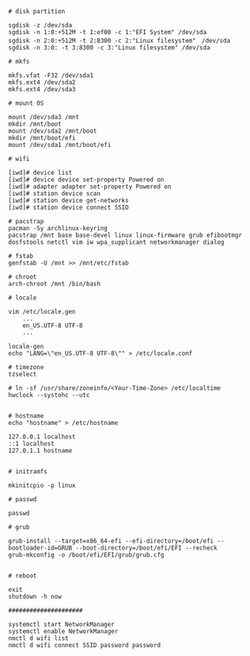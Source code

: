 	# disk partition
	
	sgdisk -z /dev/sda
	sgdisk -n 1:0:+512M -t 1:ef00 -c 1:"EFI System" /dev/sda
	sgdisk -n 2:0:+512M -t 2:8300 -c 2:"Linux filesystem"　/dev/sda
	sgdisk -n 3:0: -t 3:8300 -c 3:"Linux filesystem" /dev/sda
	
	# mkfs
	
	mkfs.vfat -F32 /dev/sda1
	mkfs.ext4 /dev/sda2
	mkfs.ext4 /dev/sda3
	
	# mount OS
	
	mount /dev/sda3 /mnt
	mkdir /mnt/boot
	mount /dev/sda2 /mnt/boot
	mkdir /mnt/boot/efi
	mount /dev/sda1 /mnt/boot/efi
	
	# wifi
	
	[iwd]# device list
	[iwd]# device device set-property Powered on
	[iwd]# adapter adapter set-property Powered on
	[iwd]# station device scan
	[iwd]# station device get-networks
	[iwd]# station device connect SSID
	
	# pacstrap
	pacman -Sy archlinux-keyring 
	pacstrap /mnt base base-devel linux linux-firmware grub efibootmgr dosfstools netctl vim iw wpa_supplicant networkmanager dialog
	
	# fstab
	genfstab -U /mnt >> /mnt/etc/fstab
	
	# chroot
	arch-chroot /mnt /bin/bash
	
	# locale
	
	vim /etc/locale.gen
		...
		en_US.UTF-8 UTF-8
		...
	
	locale-gen
	echo "LANG=\"en_US.UTF-8 UTF-8\"" > /etc/locale.conf
	
	# timezone
	tzselect
	
	# ln -sf /usr/share/zoneinfo/<Your-Time-Zone> /etc/localtime
	hwclock --systohc --utc
	
	
	# hostname
	echo "hostname" > /etc/hostname
	
	127.0.0.1 localhost
	::1 localhost
	127.0.1.1 hostname
	
	
	# initramfs
	
	mkinitcpio -p linux
	
	# passwd
	
	passwd
	
	# grub
	
	grub-install --target=x86_64-efi --efi-directory=/boot/efi --bootloader-id=GRUB --boot-directory=/boot/efi/EFI --recheck
	grub-mkconfig -o /boot/efi/EFI/grub/grub.cfg
	
	
	# reboot
	
	exit
	shutdown -h now
	
	#####################
	
	systemctl start NetworkManager
	systemctl enable NetworkManager
	nmctl d wifi list
	nmctl d wifi connect SSID password password
	
